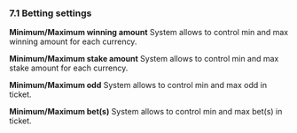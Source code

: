 ### 7.1 Betting settings

**Minimum/Maximum winning amount**
System allows to control min and max winning amount for each currency.

**Minimum/Maximum stake amount**
System allows to control min and max stake amount for each currency.

**Minimum/Maximum  odd**
System allows to control min and max odd in ticket.

**Minimum/Maximum  bet(s)**
System allows to control min and max bet(s) in ticket.
